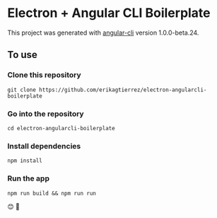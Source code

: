 # Electron + Angular CLI Boilerplate

This project was generated with [angular-cli](https://github.com/angular/angular-cli) version 1.0.0-beta.24.

## To use

### Clone this repository
``` git clone https://github.com/erikagtierrez/electron-angularcli-boilerplate ```
### Go into the repository
``` cd electron-angularcli-boilerplate ```
### Install dependencies
``` npm install ```
### Run the app
``` npm run build && npm run run ```

:blush: :gift_heart:

